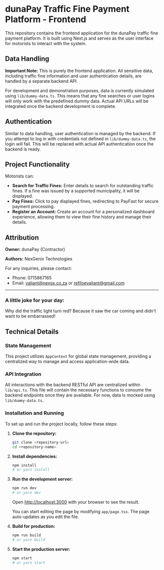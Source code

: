 # dunaPay Traffic Fine Payment Platform - Frontend

This repository contains the frontend application for the dunaPay traffic fine payment platform. It is built using Next.js and serves as the user interface for motorists to interact with the system.



## Data Handling

**Important Note:** This is purely the frontend application. All sensitive data, including traffic fine information and user authentication details, are handled by a separate backend API. 

For development and demonstration purposes, data is currently simulated using `lib/dummy-data.ts`. This means that any fine searches or user logins will only work with the predefined dummy data. Actual API URLs will be integrated once the backend development is complete.



## Authentication

Similar to data handling, user authentication is managed by the backend. If you attempt to log in with credentials not defined in `lib/dummy-data.ts`, the login will fail. This will be replaced with actual API authentication once the backend is ready.



## Project Functionality

Motorists can:

*   **Search for Traffic Fines:** Enter details to search for outstanding traffic fines. If a fine was issued by a supported municipality, it will be displayed.
*   **Pay Fines:** Click to pay displayed fines, redirecting to PayFast for secure payment processing.
*   **Register an Account:** Create an account for a personalized dashboard experience, allowing them to view their fine history and manage their details.



## Attribution

**Owner:** dunaPay (Contractor)

**Authors:** NexGenix Technologies

For any inquiries, please contact:
*   Phone: 0715867165
*   Email: valiant@nexgx.co.za or refiloevaliant@gmail.com




---

### A little joke for your day:

Why did the traffic light turn red? Because it saw the car coming and didn't want to be embarrassed!



## Technical Details

### State Management
This project utilizes `AppContext` for global state management, providing a centralized way to manage and access application-wide data.

### API Integration
All interactions with the backend RESTful API are centralized within `lib/api.ts`. This file will contain the necessary functions to consume the backend endpoints once they are available. For now, data is mocked using `lib/dummy-data.ts`.

### Installation and Running

To set up and run the project locally, follow these steps:

1.  **Clone the repository:**
    ```bash
    git clone <repository-url>
    cd <repository-name>
    ```

2.  **Install dependencies:**
    ```bash
    npm install
    # or yarn install
    ```

3.  **Run the development server:**
    ```bash
    npm run dev
    # or yarn dev
    ```

    Open [http://localhost:3000](http://localhost:3000) with your browser to see the result.

    You can start editing the page by modifying `app/page.tsx`. The page auto-updates as you edit the file.

4.  **Build for production:**
    ```bash
    npm run build
    # or yarn build
    ```

5.  **Start the production server:**
    ```bash
    npm start
    # or yarn start
    ```


